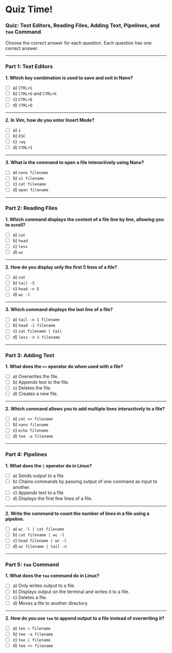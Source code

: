 # Quiz Time!

### **Quiz: Text Editors, Reading Files, Adding Text, Pipelines, and `tee` Command**

Choose the correct answer for each question. Each question has one correct answer.

---

### **Part 1: Text Editors**

**1. Which key combination is used to save and exit in Nano?**

- [ ] a) `CTRL+S`  
- [ ] b) `CTRL+O` and `CTRL+X`  
- [ ] c) `CTRL+Q`  
- [ ] d) `CTRL+D`  

---

**2. In Vim, how do you enter Insert Mode?**

- [ ] a) `i`  
- [ ] b) `ESC`  
- [ ] c) `:wq`  
- [ ] d) `CTRL+I`  

---

**3. What is the command to open a file interactively using Nano?**

- [ ] a) `nano filename`  
- [ ] b) `vi filename`  
- [ ] c) `cat filename`  
- [ ] d) `open filename`  

---

### **Part 2: Reading Files**

**1. Which command displays the content of a file line by line, allowing you to scroll?**

- [ ] a) `cat`  
- [ ] b) `head`  
- [ ] c) `less`  
- [ ] d) `wc`  

---

**2. How do you display only the first 5 lines of a file?**

- [ ] a) `cat`  
- [ ] b) `tail -5`  
- [ ] c) `head -n 5`  
- [ ] d) `wc -l`  

---

**3. Which command displays the last line of a file?**

- [ ] a) `tail -n 1 filename`  
- [ ] b) `head -1 filename`  
- [ ] c) `cat filename | tail`  
- [ ] d) `less -n 1 filename`  

---

### **Part 3: Adding Text**

**1. What does the `>>` operator do when used with a file?**

- [ ] a) Overwrites the file.  
- [ ] b) Appends text to the file.  
- [ ] c) Deletes the file.  
- [ ] d) Creates a new file.  

---

**2. Which command allows you to add multiple lines interactively to a file?**

- [ ] a) `cat >> filename`  
- [ ] b) `nano filename`  
- [ ] c) `echo filename`  
- [ ] d) `tee -a filename`  

---

### **Part 4: Pipelines**

**1. What does the `|` operator do in Linux?**

- [ ] a) Sends output to a file.  
- [ ] b) Chains commands by passing output of one command as input to another.  
- [ ] c) Appends text to a file.  
- [ ] d) Displays the first few lines of a file.  

---

**2. Write the command to count the number of lines in a file using a pipeline.**

- [ ] a) `wc -l | cat filename`  
- [ ] b) `cat filename | wc -l`  
- [ ] c) `head filename | wc -l`  
- [ ] d) `wc filename | tail -n`  

---

### **Part 5: `tee` Command**

**1. What does the `tee` command do in Linux?**

- [ ] a) Only writes output to a file.  
- [ ] b) Displays output on the terminal and writes it to a file.  
- [ ] c) Deletes a file.  
- [ ] d) Moves a file to another directory.  

---

**2. How do you use `tee` to append output to a file instead of overwriting it?**

- [ ] a) `tee > filename`  
- [ ] b) `tee -a filename`  
- [ ] c) `tee | filename`  
- [ ] d) `tee >> filename`  
